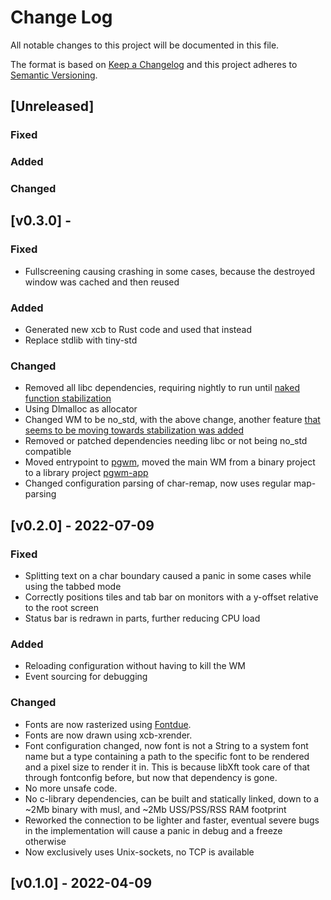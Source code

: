 # Change Log
All notable changes to this project will be documented in this file.

The format is based on [Keep a Changelog](http://keepachangelog.com/)
and this project adheres to [Semantic Versioning](http://semver.org/).
## [Unreleased]
### Fixed

### Added

### Changed

## [v0.3.0] - 
### Fixed
 - Fullscreening causing crashing in some cases, because the destroyed window was cached and then reused

### Added
 - Generated new xcb to Rust code and used that instead
 - Replace stdlib with tiny-std

### Changed
 - Removed all libc dependencies, requiring nightly to run until [naked function stabilization](https://github.com/rust-lang/rust/pull/93587)
 - Using Dlmalloc as allocator 
 - Changed WM to be no_std, with the above change, another feature [that seems to be moving towards stabilization was added](https://github.com/rust-lang/rust/pull/102318)
 - Removed or patched dependencies needing libc or not being no_std compatible
 - Moved entrypoint to [pgwm](pgwm), 
moved the main WM from a binary project to a library project [pgwm-app](pgwm-app)
 - Changed configuration parsing of char-remap, now uses regular map-parsing


## [v0.2.0] - 2022-07-09

### Fixed
 - Splitting text on a char boundary caused a panic in some cases while using the tabbed mode
 - Correctly positions tiles and tab bar on monitors with a y-offset relative to the root screen
 - Status bar is redrawn in parts, further reducing CPU load

### Added
 - Reloading configuration without having to kill the WM
 - Event sourcing for debugging

### Changed
 - Fonts are now rasterized using [Fontdue](https://github.com/mooman219/fontdue).
 - Fonts are now drawn using xcb-xrender.
 - Font configuration changed, now font is not a String to a system font name
but a type containing a path to the specific font to be rendered and a pixel size to render it in. 
This is because libXft took care of that through fontconfig before, but now that dependency is gone.
 - No more unsafe code.
 - No c-library dependencies, can be built and statically linked, down to a ~2Mb binary with musl, and ~2Mb USS/PSS/RSS RAM footprint
 - Reworked the connection to be lighter and faster, eventual severe bugs in the implementation 
will cause a panic in debug and a freeze otherwise
 - Now exclusively uses Unix-sockets, no TCP is available

## [v0.1.0] - 2022-04-09
